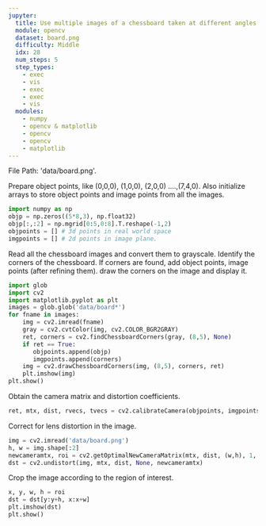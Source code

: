 ```yaml
---
jupyter:
  title: Use multiple images of a chessboard taken at different angles to accurate camera calibration
  module: opencv
  dataset: board.png
  difficulty: Middle
  idx: 28
  num_steps: 5
  step_types:
    - exec
    - vis
    - exec
    - exec
    - vis
  modules: 
    - numpy 
    - opencv & matplotlib
    - opencv 
    - opencv 
    - matplotlib
---
```


File Path: 'data/board.png'.

Prepare object points, like (0,0,0), (1,0,0), (2,0,0) ....,(7,4,0). Also initialize arrays to store object points and image points from all the images.
```python
import numpy as np
objp = np.zeros((5*8,3), np.float32)
objp[:,:2] = np.mgrid[0:5,0:8].T.reshape(-1,2)
objpoints = [] # 3d points in real world space
imgpoints = [] # 2d points in image plane.
```

Read all the chessboard images and convert them to grayscale. Identify the corners of the chessboard. If corners are found, add object points, image points (after refining them).  draw the corners on the image and display it.
```python
import glob
import cv2
import matplotlib.pyplot as plt
images = glob.glob('data/board*')
for fname in images:
    img = cv2.imread(fname)
    gray = cv2.cvtColor(img, cv2.COLOR_BGR2GRAY)
    ret, corners = cv2.findChessboardCorners(gray, (8,5), None)
    if ret == True:
       objpoints.append(objp)
       imgpoints.append(corners)
    img = cv2.drawChessboardCorners(img, (8,5), corners, ret)
    plt.imshow(img)
plt.show()
```

Obtain the camera matrix and distortion coefficients.
```python
ret, mtx, dist, rvecs, tvecs = cv2.calibrateCamera(objpoints, imgpoints, gray.shape[::-1], None, None)
```

Correct for lens distortion in the image.
```python
img = cv2.imread('data/board.png')
h, w = img.shape[:2]
newcameramtx, roi = cv2.getOptimalNewCameraMatrix(mtx, dist, (w,h), 1, (w,h))
dst = cv2.undistort(img, mtx, dist, None, newcameramtx)
```

Crop the image according to the region of interest.
```python
x, y, w, h = roi
dst = dst[y:y+h, x:x+w]
plt.imshow(dst)
plt.show()
```


